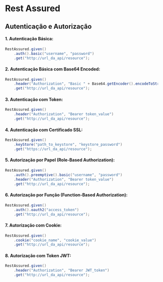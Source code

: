 # Rest Assured

## Autenticação e Autorização

#### 1. Autenticação Básica:

```java
RestAssured.given()
    .auth().basic("username", "password")
    .get("http://url_da_api/resource");
```

#### 2. Autenticação Básica com Base64 Encoded:

```java
RestAssured.given()
    .header("Authorization", "Basic " + Base64.getEncoder().encodeToString("username:password".getBytes()))
    .get("http://url_da_api/resource");
```

#### 3. Autenticação com Token:

```java
RestAssured.given()
    .header("Authorization", "Bearer token_value")
    .get("http://url_da_api/resource");
```

#### 4. Autenticação com Certificado SSL:

```java
RestAssured.given()
    .keyStore("path_to_keystore", "keystore_password")
    .get("https://url_da_api/resource");
```

#### 5. Autorização por Papel (Role-Based Authorization):

```java
RestAssured.given()
    .auth().preemptive().basic("username", "password")
    .header("Authorization", "Bearer token_value")
    .get("http://url_da_api/resource");
```

#### 6. Autorização por Função (Function-Based Authorization):

```java
RestAssured.given()
    .auth().oauth2("access_token")
    .get("http://url_da_api/resource");
```

#### 7. Autorização com Cookie:

```java
RestAssured.given()
    .cookie("cookie_name", "cookie_value")
    .get("http://url_da_api/resource");
```

#### 8. Autorização com Token JWT:

```java
RestAssured.given()
    .header("Authorization", "Bearer JWT_token")
    .get("http://url_da_api/resource");
```
